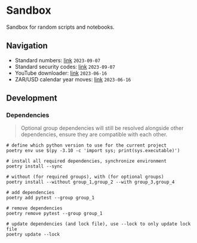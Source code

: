 # Sandbox

Sandbox for random scripts and notebooks.

## Navigation

- Standard numbers: [link](scripts/2023_09_07-standard_numbers.ipynb) `2023-09-07`
- Standard security codes: [link](scripts/2023_09_07-security_codes.ipynb) `2023-09-07`
- YouTube downloader: [link](scripts/2023_06_16-youtube.py) `2023-06-16`
- ZAR/USD calendar year moves: [link](scripts/2023_06_16-zarusd.py) `2023-06-16`

## Development

### Dependencies

> Optional group dependencies will still be resolved alongside other dependencies, ensure they are compatible with each other.

```shell
# define which python version to use for the current project
poetry env use $(py -3.10 -c 'import sys; print(sys.executable)')

# install all required dependencies, synchronize environment
poetry install --sync

# without (for required groups), with (for optional groups)
poetry install --without group_1,group_2 --with group_3,group_4

# add dependencies
poetry add pytest --group group_1

# remove dependencies
poetry remove pytest --group group_1

# update dependencies (and lock file), use --lock to only update lock file
poetry update --lock
```
